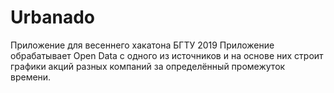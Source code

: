 # Urbanado
Приложение для весеннего хакатона БГТУ 2019
Приложение обрабатывает Open Data с одного из источников и на основе них строит графики акций разных компаний за определённый промежуток времени. 
